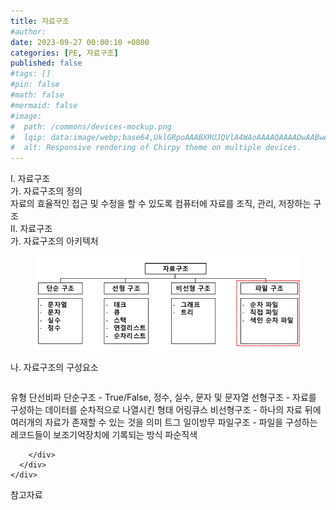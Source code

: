 ```yaml
---
title: 자료구조
#author: 
date: 2023-09-27 00:00:10 +0800
categories: [PE, 자료구조]
published: false
#tags: []
#pin: false
#math: false
#mermaid: false
#image:
#  path: /commons/devices-mockup.png
#  lqip: data:image/webp;base64,UklGRpoAAABXRUJQVlA4WAoAAAAQAAAADwAABwAAQUxQSDIAAAARL0AmbZurmr57yyIiqE8oiG0bejIYEQTgqiDA9vqnsUSI6H+oAERp2HZ65qP/VIAWAFZQOCBCAAAA8AEAnQEqEAAIAAVAfCWkAALp8sF8rgRgAP7o9FDvMCkMde9PK7euH5M1m6VWoDXf2FkP3BqV0ZYbO6NA/VFIAAAA
#  alt: Responsive rendering of Chirpy theme on multiple devices.
---
```


<div class="post-wrap">
  <div class="para">
    <div class="para-title">
      I. 자료구조
    </div>
    <div class="para-cntnt">
      <div class="para">
        <div class="para-title">
          가. 자료구조의 정의
        </div>
        <div class="para-cntnt">
            자료의 효율적인 접근 및 수정을 할 수 있도록 컴퓨터에 자료를 조직, 관리, 저장하는 구조
        </div>
      </div>
    </div>
  </div>
  
  <div class="para">
    <div class="para-title">
      II. 자료구조
    </div>
    <div class="para-cntnt">
      <div class="para">
        <div class="para-title">
          가. 자료구조의 아키텍처
        </div>
        <div class="para-cntnt">
          <figure class="post-figure">
            <img src="/assets/img/posts/자료구조.png" alt="자료구조">
<!--            <figcaption>Source: Unveiling the Metaverse: Exploring Emerging Trends, Multifaceted Perspectives, and Future Challenges</figcaption>-->
          </figure>
        </div>
      </div>
      <div class="para">
        <div class="para-title">
          나. 자료구조의 구성요소
        </div>
        <div class="para-cntnt">
          <table class="post-table">
          </table>
          유형 단선비파
  단순구조 - True/False, 정수, 실수, 문자 및 문자열 
  선형구조 - 자료를 구성하는 데이터를 순차적으로 나열시킨 형태 어링큐스 
  비선형구조 - 하나의 자료 뒤에 여러개의 자료가 존재할 수 있는 것을 의미 트그 일이방무
  파일구조 - 파일을 구성하는 레코드들이 보조기억장치에 기록되는 방식 파순직색

        </div>
      </div>
    </div>
  </div>

  <div class="refr-wrap">
    <div class="refr-title">
        참고자료
    </div>
    <ol class="refr-list">
    <!--    <li>(나현식, 최대선) <a target="_blank" href="https://scienceon.kisti.re.kr/commons/util/originalView.do?cn=JAKO202225948430499&oCn=JAKO202225948430499&dbt=JAKO&journal=NJOU00291864">메타버스 보안 위협 요소 및 대응 방안 검토</a></li>-->
    <!--    <li>(M. Uddin, S. Manickam, H. Ullah, M. Obaidat and A. Dandoush) <a target="_blank" href="https://ieeexplore.ieee.org/abstract/document/10138386">Unveiling the Metaverse: Exploring Emerging Trends, Multifaceted Perspectives, and Future Challenges</a></li>-->
    </ol>
  </div>
</div>
